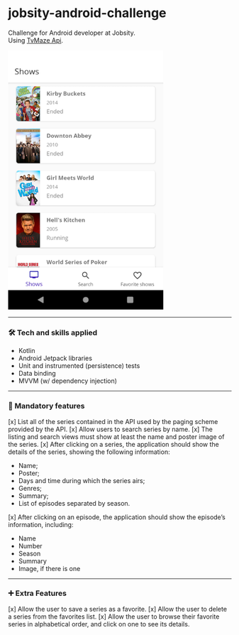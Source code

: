 # jobsity-android-challenge

Challenge for Android developer at Jobsity.<br/>
Using [TvMaze Api](https://www.tvmaze.com/api).

<img src="screenshots/shows.png" width="350" height="584">

---

### 🛠   Tech and skills applied
- Kotlin
- Android Jetpack libraries
- Unit and instrumented (persistence) tests
- Data binding
- MVVM (w/ dependency injection)

---

### 📱   Mandatory features

[x] List all of the series contained in the API used by the paging scheme provided by the
API.
[x] Allow users to search series by name.
[x] The listing and search views must show at least the name and poster image of the
series.
[x] After clicking on a series, the application should show the details of the series, showing
the following information:

- Name;
- Poster;
- Days and time during which the series airs;
- Genres;
- Summary;
- List of episodes separated by season.

[x] After clicking on an episode, the application should show the episode’s information,
including:
- Name
- Number
- Season
- Summary
- Image, if there is one

---

### ➕   Extra Features

[x] Allow the user to save a series as a favorite.
[x] Allow the user to delete a series from the favorites list.
[x] Allow the user to browse their favorite series in alphabetical order, and click on one to
see its details.